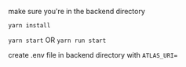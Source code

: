 make sure you're in the backend directory

`yarn install`

`yarn start` OR `yarn run start`

create .env file in backend directory with `ATLAS_URI=`